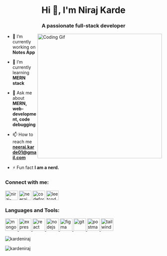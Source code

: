 <h1 align="center">Hi 👋, I'm Niraj Karde</h1>
<h3 align="center">A passionate full-stack developer</h3>

<img align="right" alt="Coding Gif" width="400px" src="https://media3.giphy.com/media/v1.Y2lkPTc5MGI3NjExMGs4NHBwaXM1b2NzbHZ2MzF3djd2Y292dnllMDFld2Z1bDUyb2N0aSZlcD12MV9pbnRlcm5hbF9naWZfYnlfaWQmY3Q9Zw/qgQUggAC3Pfv687qPC/giphy.gif" />

- 🔭 I’m currently working on **Notes App**

- 🌱 I’m currently learning **MERN stack**

- 💬 Ask me about **MERN, web-development, code debugging**

- 📫 How to reach me **neeraj.karde01@gmail.com**

- ⚡ Fun fact **I am a nerd.**

<h3 align="left">Connect with me:</h3>
<p align="left">
<a href="https://linkedin.com/in/niraj-karde" target="blank"><img align="center" src="https://img.icons8.com/color/48/linkedin.png" alt="niraj-karde" height="30" width="40" /></a>
<a href="https://www.codechef.com/users/neeraj_2278" target="blank"><img align="center" src="https://img.icons8.com/fluency/48/codechef.png" alt="neeraj_2278" height="30" width="40" /></a>
<a href="https://codeforces.com/profile/neerajkarde" target="blank"><img align="center" src="https://img.icons8.com/external-tal-revivo-filled-tal-revivo/48/external-codeforces-programming-competitions-and-contests-programming-community-logo-filled-tal-revivo.png" alt="codeforces:(neerajkarde)" height="30" width="40" /></a>
<a href="https://www.leetcode.com/karde_niraj" target="blank"><img align="center" src="https://img.icons8.com/external-tal-revivo-filled-tal-revivo/48/external-level-up-your-coding-skills-and-quickly-land-a-job-logo-filled-tal-revivo.png" alt="leetcode:(karde_niraj)" height="30" width="40" /></a>
</p>

<h3 align="left">Languages and Tools:</h3>
<p align="left"> <a href="https://www.mongodb.com/" target="_blank" rel="noreferrer"> <img src="https://img.icons8.com/color/48/mongodb.png" alt="mongodb" width="40" height="40"/> </a> <a href="https://www.expressjs.com/" target="_blank" rel="noreferrer"> <img src="https://img.icons8.com/officel/80/express-js.png" alt="express" width="40" height="40"/> </a> <a href="https://www.react.dev/" target="_blank" rel="noreferrer"> <img src="https://img.icons8.com/dusk/128/react.png" alt="react" width="40" height="40"/> </a> <a href="https://www.nodejs.org/" target="_blank" rel="noreferrer"> <img src="https://img.icons8.com/fluency/48/node-js.png" alt="nodejs" width="40" height="40"/> </a> <a href="https://www.figma.com/" target="_blank" rel="noreferrer"> <img src="https://img.icons8.com/stickers/100/figma.png" alt="figma" width="40" height="40"/> </a> <a href="https://git-scm.com/" target="_blank" rel="noreferrer"> <img src="https://www.vectorlogo.zone/logos/git-scm/git-scm-icon.svg" alt="git" width="40" height="40"/> </a> </a> <a href="https://postman.com" target="_blank" rel="noreferrer"> <img src="https://www.vectorlogo.zone/logos/getpostman/getpostman-icon.svg" alt="postman" width="40" height="40"/> </a> <a href="https://tailwindcss.com/" target="_blank" rel="noreferrer"> <img src="https://www.vectorlogo.zone/logos/tailwindcss/tailwindcss-icon.svg" alt="tailwind" width="40" height="40"/> </a> </p>

<p><img align="center" src="https://github-readme-stats.vercel.app/api/top-langs?username=kardeniraj&show_icons=true&locale=en&layout=compact" alt="kardeniraj" /></p>

<p><img align="center" src="https://github-readme-streak-stats.herokuapp.com/?user=kardeniraj&" alt="kardeniraj" /></p>
